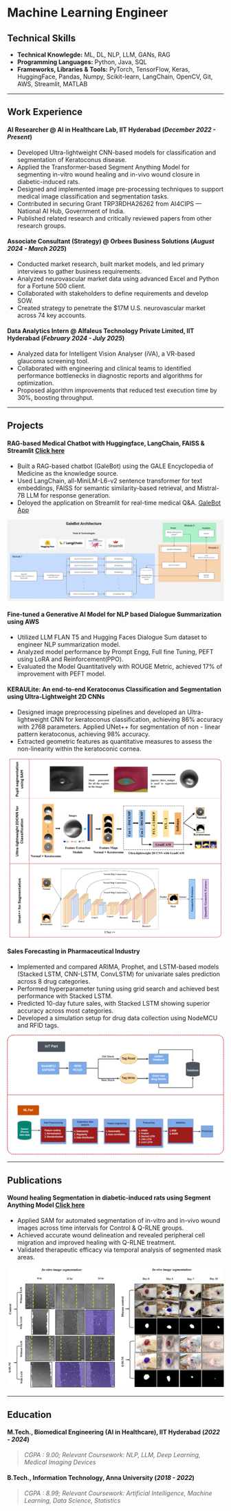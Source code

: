 # Machine Learning Engineer

## Technical Skills
- **Technical Knowlegde:** ML, DL, NLP, LLM, GANs, RAG
- **Programming Languages:**  Python, Java, SQL
- **Frameworks, Libraries & Tools:** PyTorch, TensorFlow, Keras, HuggingFace, Pandas, Numpy, Scikit-learn, LangChain, OpenCV, Git, AWS, Streamlit, MATLAB

____________________________________________________________________________________________________________________________________________________________________

## Work Experience
#### **AI Researcher @ AI in Healthcare Lab, IIT Hyderabad** (_December 2022 - Present_)
- Developed Ultra-lightweight CNN-based models for classification and segmentation of Keratoconus disease.
- Applied the Transformer-based Segment Anything Model for segmenting in-vitro wound healing and in-vivo wound closure in diabetic-induced rats.
- Designed and implemented image pre-processing techniques to support medical image classification and segmentation tasks.
- Contributed in securing Grant TRP3RDHA26262 from AI4CIPS — National AI Hub, Government of India.
- Published related research and critically reviewed papers from other research groups.

#### **Associate Consultant (Strategy) @ Orbees Business Solutions** (_August 2024 - March 2025_)
- Conducted market research, built market models, and led primary interviews to gather business requirements.
- Analyzed neurovascular market data using advanced Excel and Python for a Fortune 500 client.
- Collaborated with stakeholders to define requirements and develop SOW.
- Created strategy to penetrate the $17M U.S. neurovascular market across 74 key accounts.

#### **Data Analytics Intern @ Alfaleus Technology Private Limited, IIT Hyderabad** (_February 2024 - July 2025_)
- Analyzed data for Intelligent Vision Analyser (iVA), a VR-based glaucoma screening tool.
- Collaborated with engineering and clinical teams to identified performance bottlenecks in diagnostic reports and algorithms for optimization.
- Proposed algorithm improvements that reduced test execution time by 30%, boosting throughput.

____________________________________________________________________________________________________________________________________________________________________

## Projects

#### **RAG-based Medical Chatbot with Huggingface, LangChain, FAISS & Streamlit** [Click here](https://github.com/divyadarshini11/medical-bot)
- Built a RAG-based chatbot (GaleBot) using the GALE Encyclopedia of Medicine as the knowledge source.
- Used LangChain, all-MiniLM-L6-v2 sentence transformer for text embeddings, FAISS for semantic similarity-based retrieval, and Mistral-7B LLM for response generation.
- Deloyed the application on Streamlit for real-time medical Q&A. [GaleBot App](https://medical-bot-kosgq4nqutwueyeey6mlbj.streamlit.app/)

![GaleBot](assets/image/Flowchart.jpg)


#### **Fine-tuned a Generative AI Model for NLP based Dialogue Summarization using AWS**
- Utilized LLM FLAN T5 and Hugging Faces Dialogue Sum dataset to engineer NLP summarization model.
- Analyzed model performance by Prompt Engg, Full fine Tuning, PEFT using LoRA and Reinforcement(PPO).
- Evaluated the Model Quantitatively with ROUGE Metric, achieved 17% of improvement with PEFT model.

#### **KERAULite: An end-to-end Keratoconus Classification and Segmentation using Ultra-Lightweight 2D CNNs**
- Designed image preprocessing pipelines and developed an Ultra-lightweight CNN for keratoconus classification, achieving 86% accuracy with 2768 parameters. Applied UNet++ for segmentation of non - linear pattern keratoconus, achieving 98% accuracy.
- Extracted geometric features as quantitative measures to assess the non-linearity within the keratoconic cornea.


![KERAULite](assets/image/KERAULite_project.png)

#### **Sales Forecasting in Pharmaceutical Industry**
- Implemented and compared ARIMA, Prophet, and LSTM-based models (Stacked LSTM, CNN-LSTM, ConvLSTM) for univariate sales prediction across 8 drug categories.
- Performed hyperparameter tuning using grid search and achieved best performance with Stacked LSTM.
- Predicted 10-day future sales, with Stacked LSTM showing superior accuracy across most categories.
- Developed a simulation setup for drug data collection using NodeMCU and RFID tags.


![Sales Forecasting](assets/image/Sales_forecasting_project.png)

____________________________________________________________________________________________________________________________________________________________________

## Publications
#### **Wound healing Segmentation in diabetic-induced rats using Segment Anything Model** [Click here](https://advanced.onlinelibrary.wiley.com/doi/10.1002/adtp.202300345)
- Applied SAM for automated segmentation of in-vitro and in-vivo wound images across time intervals for Control & Q-RLNE groups.
- Achieved accurate wound delineation and revealed peripheral cell migration and improved healing with Q-RLNE treatment.
- Validated therapeutic efficacy via temporal analysis of segmented mask areas.


![SAM project](assets/image/AI%20based%20image%20segmentation%20image.pptx%20(2).png)

____________________________________________________________________________________________________________________________________________________________________

## Education
#### **M.Tech., Biomedical Engineering (AI in Healthcare), IIT Hyderabad** (_2022 - 2024_)
> _CGPA : 9.00; Relevant Coursework: NLP, LLM, Deep Learning, Medical Imaging Devices_

#### **B.Tech., Information Technology, Anna University** (_2018 - 2022_)
> _CGPA : 8.99; Relevant Coursework: Artificial Intelligence, Machine Learning, Data Science, Statistics_

